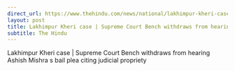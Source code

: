 ```yaml
---
direct_url: https://www.thehindu.com/news/national/lakhimpur-kheri-case-sc-bench-withdraws-from-hearing-ashish-mishras-bail-plea-citing-judicial-propriety/article66125694.ece
layout: post
title: Lakhimpur Kheri case | Supreme Court Bench withdraws from hearing Ashish Mishra s bail plea citing  judicial propriety
subtitle: The Hindu
---
```


Lakhimpur Kheri case | Supreme Court Bench withdraws from hearing Ashish Mishra s bail plea citing  judicial propriety